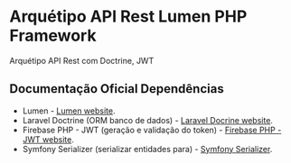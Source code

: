 # Arquétipo API Rest Lumen PHP Framework

Arquétipo API Rest com Doctrine, JWT 

## Documentação Oficial Dependências

- Lumen -  [Lumen website](http://lumen.laravel.com/docs).
- Laravel Doctrine (ORM banco de dados) - [Laravel Docrine website](https://laraveldoctrine.org/docs/current/orm/lumen).
- Firebase PHP - JWT (geração e validação do token) - [Firebase PHP - JWT website](https://github.com/firebase/php-jwt).
- Symfony Serializer (serializar entidades para) - [Symfony Serializer](https://symfony.com/doc/current/components/serializer.html).

